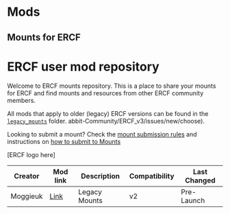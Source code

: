 # Mods

Mounts for ERCF
---
# ERCF user mod repository

Welcome to ERCF mounts repository. This is a place to share your mounts for ERCF and find mounts and resources from other ERCF community members.

All mods that apply to older (legacy) ERCF versions can be found in the [`legacy_mounts`](./legacy_mounts) folder.
abbit-Community/ERCF_v3/issues/new/choose).

Looking to submit a mount? Check the [mount submission rules](https://github.com/Enraged-Rabbit-Community/ERCF_v3/blob/main/Mounts/Mount-Submission-Rules.md) and instructions on [how to submit to Mounts](https://github.com/Enraged-Rabbit-Community/ERCF_v3/blob/main/Mounts/How-to-Submit-Mounts.md)

\[ERCF logo here\]


| Creator | Mod link | Description | Compatibility | Last Changed |
| --- | --- | --- | --- | --- |
| Moggieuk | [Link](/legacy_mounts/) | Legacy Mounts | v2 | Pre-Launch |

